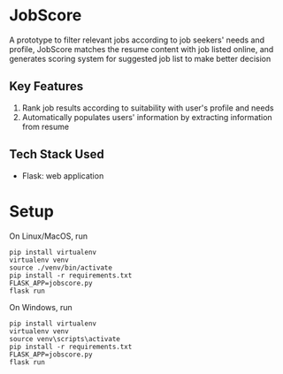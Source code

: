 # JobScore
A prototype to filter relevant jobs according to job seekers' needs and profile, JobScore matches the resume content with job listed online, and generates scoring system for suggested job list to make better decision

## Key Features
1. Rank job results according to suitability with user's profile and needs
2. Automatically populates users' information by extracting information from resume

## Tech Stack Used
- Flask: web application

# Setup
On Linux/MacOS, run
``` 
pip install virtualenv
virtualenv venv
source ./venv/bin/activate
pip install -r requirements.txt
FLASK_APP=jobscore.py
flask run
```

On Windows, run
```
pip install virtualenv
virtualenv venv
source venv\scripts\activate
pip install -r requirements.txt
FLASK_APP=jobscore.py
flask run
```